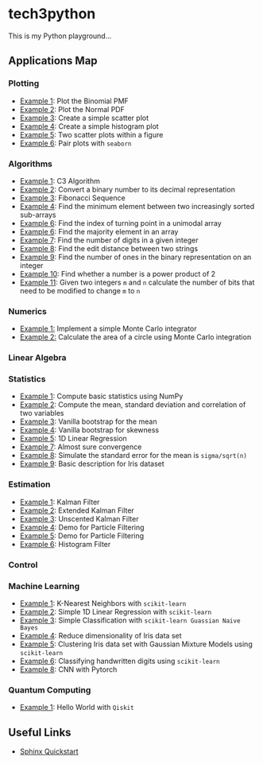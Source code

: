 # tech3python

This is my Python playground...


## Applications Map

### Plotting

- <a href="applications/plotting/example_1.py">Example 1</a>: Plot the Binomial PMF
- <a href="applications/plotting/example_2.py">Example 2</a>: Plot the Normal PDF
- <a href="applications/plotting/example_3.py">Example 3</a>: Create a simple scatter plot
- <a href="applications/plotting/example_4.py">Example 4</a>: Create a simple histogram plot
- <a href="applications/plotting/example_5.py">Example 5</a>: Two scatter plots within a figure
- <a href="applications/plotting/example_6.py">Example 6</a>: Pair plots with ```seaborn```

### Algorithms

- <a href="applications/algorithms/example_1.py">Example 1</a>: C3 Algorithm
- <a href="applications/algorithms/example_2.py">Example 2</a>: Convert a binary number to its decimal representation
- <a href="applications/algorithms/example_3.py">Example 3</a>: Fibonacci Sequence
- <a href="applications/algorithms/example_4.py">Example 4</a>: Find the minimum element between two increasingly sorted sub-arrays
- <a href="applications/algorithms/example_5.py">Example 6</a>: Find the index of turning point in a unimodal array
- <a href="applications/algorithms/example_6.py">Example 6</a>: Find the majority element in an array
- <a href="applications/algorithms/example_7.py">Example 7</a>: Find the number of digits in a given integer
- <a href="applications/algorithms/example_8.py">Example 8</a>: Find the edit distance between two strings
- <a href="applications/algorithms/example_9.py">Example 9</a>: Find the number of ones in the binary representation on an integer
- <a href="applications/algorithms/example_10.py">Example 10</a>: Find whether a number is a power product of 2
- <a href="applications/algorithms/example_11.py">Example 11</a>: Given two integers ```m``` and ```n``` calculate the number of bits that need to
be modified to change ```m``` to ```n```

### Numerics 

- <a href="applications/numerics/example_1.py">Example 1:</a> Implement a simple Monte Carlo integrator
- <a href="applications/numerics/example_2.py">Example 2:</a> Calculate the area of a circle using  Monte Carlo integration

### Linear Algebra

### Statistics

- <a href="https://github.com/pockerman/tech3python/blob/master/applications/statistics/example_1.py">Example 1</a>: Compute basic statistics using NumPy
- <a href="https://github.com/pockerman/tech3python/blob/master/applications/statistics/example_2.py">Example 2</a>: Compute the mean, standard deviation and correlation of two variables
- <a href="https://github.com/pockerman/tech3python/blob/master/applications/statistics/example_3.py">Example 3</a>: Vanilla bootstrap for the mean
- <a href="https://github.com/pockerman/tech3python/blob/master/applications/statistics/example_4.py">Example 4</a>: Vanilla bootstrap for skewness
- <a href="https://github.com/pockerman/tech3python/blob/master/applications/statistics/example_5.py">Example 5</a>: 1D Linear Regression
- <a href="https://github.com/pockerman/tech3python/blob/master/applications/statistics/example_7.py">Example 7</a>: Almost sure convergence
- <a href="https://github.com/pockerman/tech3python/blob/master/applications/statistics/example_8.py">Example 8</a>:  Simulate the standard error for the mean is ```sigma/sqrt(n)```
- <a href="https://github.com/pockerman/tech3python/blob/master/applications/statistics/example_9.py">Example 9</a>:  Basic description for Iris dataset


### Estimation

- <a href="#">Example 1</a>: Kalman Filter
- <a href="#">Example 2</a>: Extended Kalman Filter
- <a href="#">Example 3</a>: Unscented Kalman Filter
- <a href="applications/estimation/example_4.py">Example 4</a>: Demo for Particle Filtering 
- <a href="applications/estimation/example_5.py">Example 5</a>: Demo for Particle Filtering
- <a href="#">Example 6</a>: Histogram Filter


### Control

### Machine Learning

- <a href="applications/machine_learning/example_1.py">Example 1</a>: K-Nearest Neighbors with ```scikit-learn```
- <a href="applications/machine_learning/example_2.py">Example 2</a>: Simple 1D Linear Regression with ```scikit-learn```
- <a href="applications/machine_learning/example_3.py">Example 3</a>: Simple Classification with ```scikit-learn Guassian Naive Bayes```
- <a href="applications/machine_learning/example_4.py">Example 4</a>: Reduce dimensionality of Iris data set
- <a href="applications/machine_learning/example_5.py">Example 5</a>:  Clustering Iris data set with Gaussian Mixture Models  using ```scikit-learn```
- <a href="applications/machine_learning/example_6.py">Example 6</a>:  Classifying handwritten digits using ```scikit-learn```
- <a href="applications/machine_learning/example_8.py">Example 8</a>:  CNN with Pytorch


### Quantum Computing

- <a href="applications/quantum_computing/example_1.py">Example 1</a>: Hello World with  ```Qiskit```



## Useful Links

- <a href="https://sphinx-rtd-tutorial.readthedocs.io/en/latest/sphinx-quickstart.html">Sphinx Quickstart</a> 
